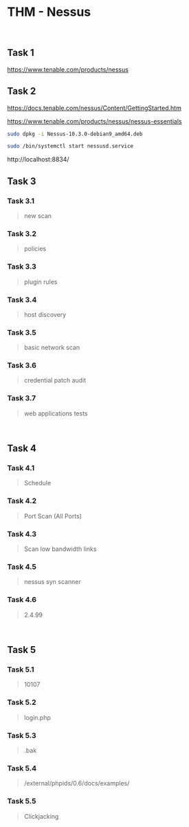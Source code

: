 # THM - Nessus

<br>

## Task 1

https://www.tenable.com/products/nessus

## Task 2

https://docs.tenable.com/nessus/Content/GettingStarted.htm

https://www.tenable.com/products/nessus/nessus-essentials

```bash
sudo dpkg -i Nessus-10.3.0-debian9_amd64.deb

sudo /bin/systemctl start nessusd.service
```

http://localhost:8834/

## Task 3

### Task 3.1

> new scan

### Task 3.2

> policies

### Task 3.3

> plugin rules

### Task 3.4

> host discovery

### Task 3.5

> basic network scan

### Task 3.6

> credential patch audit

### Task 3.7

> web applications tests

<br>

## Task 4

### Task 4.1

> Schedule

### Task 4.2

> Port Scan (All Ports)

### Task 4.3

> Scan low bandwidth links

### Task 4.5

> nessus syn scanner

### Task 4.6

> 2.4.99

<br>

## Task 5

### Task 5.1

>  10107

### Task 5.2

> login.php

### Task 5.3

> .bak

### Task 5.4

> /external/phpids/0.6/docs/examples/

### Task 5.5

> Clickjacking

<br>

